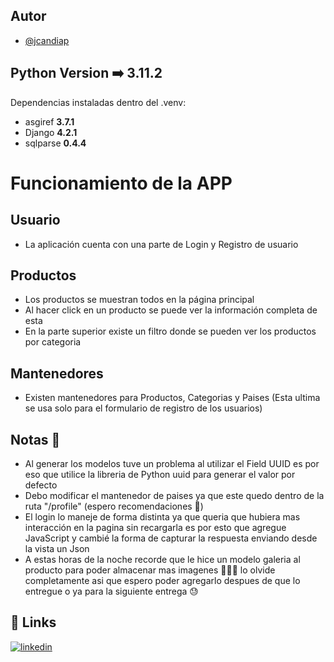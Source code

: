 ## Autor
- [@jcandiap](https://github.com/jcandiap)

## Python Version ➡️ 3.11.2

Dependencias instaladas dentro del .venv:
- asgiref **3.7.1**
- Django **4.2.1**
- sqlparse **0.4.4**

# Funcionamiento de la APP
## Usuario
- La aplicación cuenta con una parte de Login y Registro de usuario

## Productos
- Los productos se muestran todos en la página principal
- Al hacer click en un producto se puede ver la información completa de esta
- En la parte superior existe un filtro donde se pueden ver los productos por categoria

## Mantenedores
- Existen mantenedores para Productos, Categorias y Paises (Esta ultima se usa solo para el formulario de registro de los usuarios)

## Notas 🥺
- Al generar los modelos tuve un problema al utilizar el Field UUID es por eso que utilice la libreria de Python uuid para generar el valor por defecto
- Debo modificar el mantenedor de paises ya que este quedo dentro de la ruta "/profile" (espero recomendaciones 🥲)
- El login lo maneje de forma distinta ya que queria que hubiera mas interacción en la pagina sin recargarla es por esto que agregue JavaScript y cambié la forma de capturar la respuesta enviando desde la vista un Json
- A estas horas de la noche recorde que le hice un modelo galeria al producto para poder almacenar mas imagenes 🤦🏻‍♂️ lo olvide completamente asi que espero poder agregarlo despues de que lo entregue o ya para la siguiente entrega 😓

## 🔗 Links
[![linkedin](https://img.shields.io/badge/linkedin-0A66C2?style=for-the-badge&logo=linkedin&logoColor=white)](https://www.linkedin.com/in/jcandiap/)